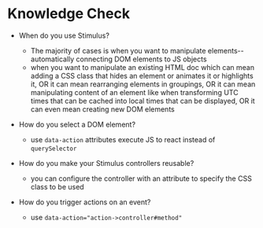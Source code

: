 # Knowledge Check
- When do you use Stimulus?
  - The majority of cases is when you want to manipulate elements--automatically connecting DOM elements to JS objects
  - when you want to manipulate an existing HTML doc which can mean adding a CSS class that hides an element or animates it or highlights it, OR it can mean rearranging elements in groupings, OR it can mean manipulating content of an element like when transforming UTC times that can be cached into local times that can be displayed, OR it can even mean creating new DOM elements

- How do you select a DOM element?
  - use `data-action` attributes execute JS to react instead of `querySelector`

- How do you make your Stimulus controllers reusable?
  - you can configure the controller with an attribute to specify the CSS class to be used

- How do you trigger actions on an event?
  - use `data-action="action->controller#method"`